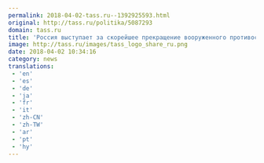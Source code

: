 ```yaml
---
permalink: 2018-04-02-tass.ru--1392925593.html
original: http://tass.ru/politika/5087293
domain: tass.ru
title: 'Россия выступает за скорейшее прекращение вооруженного противостояния в Йемене'
image: http://tass.ru/images/tass_logo_share_ru.png
date: 2018-04-02 10:34:16
category: news
translations: 
 - 'en'
 - 'es'
 - 'de'
 - 'ja'
 - 'fr'
 - 'it'
 - 'zh-CN'
 - 'zh-TW'
 - 'ar'
 - 'pt'
 - 'hy'
---
```


